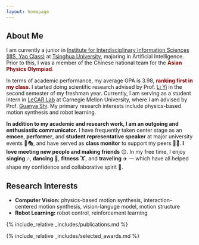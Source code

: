 ```yaml
---
layout: homepage
---
```


## About Me
I am currently a junior in [Institute for Interdisciplinary Information Sciences (IIIS, Yao Class)](https://iiis.tsinghua.edu.cn/en/) at [Tsinghua University](https://www.tsinghua.edu.cn/en/), majoring in Artificial Intelligence. Prior to this, I was a member of the Chinese national team for the <span style="color:darkred"><strong>Asian Physics Olympiad</strong></span>. 

In terms of academic performance, my average GPA is 3.98, <span style="color:darkred"><strong>ranking first in my class</strong></span>. I started doing scientific research advised by Prof. [Li Yi](https://ericyi.github.io/) in the second semester of my freshman year. Currently, I am serving as a student intern in [LeCAR Lab](https://lecar-lab.github.io/) at Carnegie Mellon University, where I am advised by Prof. [Guanya Shi](https://www.gshi.me/). My primary research interests include physics-based motion synthesis and robot learning.

**In addition to my academic and research work, I am an outgoing and enthusiastic communicator.** I have frequently taken center stage as an **emcee**, **performer**, and **student representative speaker** at major university events 🎤🎭, and have served as **class monitor** to support my peers 🙋‍♀️. **I love meeting new people and making friends** 😊. In my free time, I enjoy **singing** 🎶, **dancing** 💃, **fitness** 🏋️, and **traveling** ✈️ — which have all helped shape my confidence and collaborative spirit 🌟.


## Research Interests

- **Computer Vision:** physics-based motion synthesis, interaction-centered motion synthesis, vision-languge model, motion structure
- **Robot Learning:** robot control, reinforcement learning

<!-- ## News

- **[Feb. 2020]** Our paper about incremental learning is accepted to CVPR 2020.
- **[Feb. 2020]** We will host the ACM Multimedia Asia 2020 conference in Singapore!
- **[Sept. 2019]** Our paper about few-shot learning is accepted to NeurIPS 2019.
- **[Mar. 2019]** Our paper about few-shot learning is accepted to CVPR 2019. -->

{% include_relative _includes/publications.md %}

{% include_relative _includes/selected_awards.md %}
